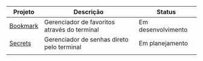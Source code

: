 | Projeto                 | Descrição                                    | Status             |
| ----------------------- | -------------------------------------------- | ------------------ |
| [Bookmark](Bookmark.md) | Gerenciador de favoritos através do terminal | Em desenvolvimento |
| [Secrets](Secrets.md)   | Gerenciador de senhas direto pelo terminal   | Em planejamento    |
|                         |                                              |                    |
